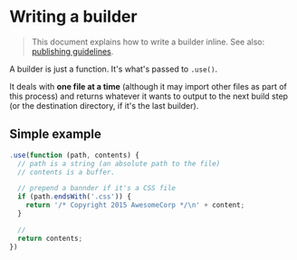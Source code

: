 # Writing a builder

> This document explains how to write a builder inline. See also: [publishing guidelines](./publishing-guidelines.md).

A builder is just a function. It's what's passed to `.use()`.

It deals with **one file at a time** (although it may import other files as part of this process) and returns whatever it wants to output to the next build step (or the destination directory, if it's the last builder).

## Simple example

```js
.use(function (path, contents) {
  // path is a string (an absolute path to the file)
  // contents is a buffer.

  // prepend a bannder if it's a CSS file
  if (path.endsWith('.css')) {
    return '/* Copyright 2015 AwesomeCorp */\n' + content;
  }

  // 
  return contents;
})
```
